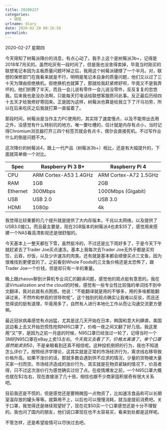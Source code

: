 ```yaml
---
title: 20200227
categories:
  - 随笔
urlname: diary
date: 2020-02-28 00:16:58
permalink:
---
```

2020-02-27 星期四

今天得知了树莓派降价的消息，有点心动了。我手上这个是树莓派3b+，记得是2018年7月买的。虽然吃灰有一段时间了，但是我也没舍得卖掉，毕竟当时刚买的联想笔记本因为主板质量问题坏掉之后，我用这个树莓派硬撑了一个半月。对，联想的保修部门在我看来就是不行，明明是笔记本自身的质量问题，他们又以过了三十天为理由拒绝换机。拒绝换机也就算了，那就给我赶紧修好呗，毕竟又不是我弄坏的。他们折腾了半天，而且一会儿说有零件一会儿说没零件，反反复复的忽悠我。后来我也是没办法啊，只能每天打电话给联想客服质问此事。反正最后历经四十五天才给我修好寄回来。正是因为这样，树莓派也算是给我立下了汗马功劳，所以在后来吃灰之后我就打算一直留着了。

那段时间，树莓派是当作主力PC使用的，其实除了速度慢点，以及不能带出去用之外，没感觉有什么特别坑的地方。唯一要吐槽的，估计就是内存有点小，当时记得Chromium浏览器打开三四个标签页就会有点卡，偶尔会直接死机。不过写作业什么的倒是问题不大。

这次降价的树莓派4，跟上一代产品（树莓派3b+）相比，还是有大幅提升的，下面就简单做一个对比。

| Spec     | Raspberry Pi 3 B+     | Raspberry Pi 4        |
|----------|-----------------------|-----------------------|
| CPU      | ARM Cortex-A53 1.4GHz | ARM Cortex-A72 1.5GHz |
| RAM      | 1GB                   | 2GB                   |
| Ethernet | 300Mbps               | 1000Mbps (Gigabit)    |
| USB      | USB 2.0               | USB 3.0               |
| HDMI     | 1080p                 | 4k                    |

我觉得比较重要的几个提升就是提供了大内存版本，千兆以太网络，以及提供了USB3.0接口。而且最主要是，现在2GB版本的树莓派4也卖$35了，感觉用来搭建一个NAS看高清影视还是很舒服的。

今天基本上一整天都在下雪，虽然挺冷的，不过还是比下雨好多了，于是今天下午就赶紧去了Trader Joe买点速冻。基本上我每次去Trader Joe无外乎都是买煎饺，云吞，炒饭，以及少许速冻的肉类。还有就是基本都会顺便买点三文鱼，因为很难找到更便宜的了。之前看到Whole Foods的三文鱼价格还是太恐怖了，跟Trader Joe一个价钱，但是却只有一半的重量。

晚上跟zhaouv聊到计算机专业词汇的翻译问题，感觉他的观点挺有意思的。我在读Virtualization and the cloud的时候，感觉有一些专业性比较强的单词找不到中文翻译，我对此就有点困惑。他说：“不能翻译就是用的不够多，用的多啥都能翻译过来，不然咋和参观的领导吹呢”。这个独到的观点确实让我难以反驳，而且还觉得说的挺有道理，毕竟用多了，自然有人进行本地化工作从而让沟通交流更方便嘛。

最近冠状病毒感觉有点凶猛，尤其是这几天开始在日本，韩国和意大利肆虐。美国这边看上去又开始恐慌性抢购N95口罩了，价格一夜之间又翻了好几倍。我这里用“又”字，是因为之前一月底的时候，N95口罩已经涨过一轮了，记得当时一个3M的N95口罩在eBay上卖$13左右。今天我又去看了下，价格太离谱了，单个口罩居然能卖到$50，不是亲眼看到还真不相信呢。这种投机倒把的行为，我也不知道怎么评价了。按照经济学理论，这其实就是正常的市场经济行为，需求线右移导致价格升高。如果不涨价的话，那就多数会遇到供不应求的情况，少量的货物被大量买家一扫而空。市场经济造成的涨价行为，其实就是在物资紧缺的情况下，价高者得，只不过这次涨价行为感觉确实过份了点。在疫情爆发之前，一个N95口罩大概也就在$2左右，现在直接涨了几十倍，相信也跟不少商家囤积居奇有很大关系吧。

目前我还是不慌的，但是感觉还是要稍微囤一点物资了，比如速冻食品和可以长期室温存放的罐头等等。就算用不上，以后也可以慢慢消耗，就当是提前消费吧。关于口罩，我觉得还是继续观望好了，现在花$50买一个口罩感觉还是十分不理智的。我也问了国内的朋友，他们说口罩现在也不太容易买，看来到处都是这样呢。

不管怎样，还是希望疫情可以尽快过去吧。